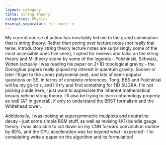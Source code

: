 ```yaml
---
layout: category
title: String Theory!
categories: Physics
excerpt_separator:  <!--more-->
---
```


My current course of action has inevitably led me to the grand culmination that is string theory. Rather than poring over lecture notes (not really that terse, introductory string theory lecture notes are surprisingly some of the most accessible ones I've seen), I opted for reviews and talks on the string theory and M-theory scene by some of the legends - Polchinski, Schwarz, Witten (actually I was reading his paper on 2+1D topological gravity - the Donoghue papers really piqued my interest in quantum gravity. Sooner or later I'll get to the Jones polynomial one), and lots of semi-popular questions on SE. In terms of complete references, Tong, BBS and Polchinski will be my go-to's, and I'll try and find something for 11D SUGRA. I'm not picking a side here, I just want to appreciate the inherent mathematical beauty behind string theory.  I'll also be trying to learn cohomology properly as well (AT in general), if only to understand the BRST formalism and the Whitehead tower.

Additionally, I was looking at supersymmetric mutiplets and neutralino decay - just some simple BSM stuff, as well as revising $\text{U}(1)$ bundle gauge theory. I was also able to cut down on my CNN forward convolution routine by 80%, and the GPU acceleration was far beyond what I expected - I'm considering write a paper on the algorithm and its formulation!
